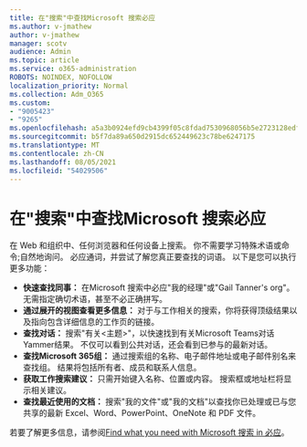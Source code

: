 ```yaml
---
title: 在"搜索"中查找Microsoft 搜索必应
ms.author: v-jmathew
author: v-jmathew
manager: scotv
audience: Admin
ms.topic: article
ms.service: o365-administration
ROBOTS: NOINDEX, NOFOLLOW
localization_priority: Normal
ms.collection: Adm_O365
ms.custom:
- "9005423"
- "9265"
ms.openlocfilehash: a5a3b0924efd9cb4399f05c8fdad7530968056b5e2723128edf6cfbc2f92f558
ms.sourcegitcommit: b5f7da89a650d2915dc652449623c78be6247175
ms.translationtype: MT
ms.contentlocale: zh-CN
ms.lasthandoff: 08/05/2021
ms.locfileid: "54029506"
---
```

# <a name="find-what-you-need-with-microsoft-search-in-bing"></a>在"搜索"中查找Microsoft 搜索必应

在 Web 和组织中、任何浏览器和任何设备上搜索。 你不需要学习特殊术语或命令;自然地询问。 必应通词，并尝试了解您真正要查找的词语。 以下是您可以执行更多功能：

- **快速查找同事：** 在Microsoft 搜索中必应"我的经理"或"Gail Tanner's org"。 无需指定确切术语，甚至不必正确拼写。
- **通过展开的视图查看更多信息：** 对于与工作相关的搜索，你将获得顶级结果以及指向包含详细信息的工作页的链接。
- **查找对话：** 搜索"有关<主题>"，以快速找到有关Microsoft Teams对话Yammer结果。 不仅可以看到公共对话，还会看到已参与的最新对话。
- **查找Microsoft 365组：** 通过搜索组的名称、电子邮件地址或电子邮件别名来查找组。 结果将包括所有者、成员和联系人信息。
- **获取工作搜索建议：** 只需开始键入名称、位置或内容。 搜索框或地址栏将显示相关建议。
- **查找最近使用的文档：** 搜索"我的文件"或"我的文档"以查找你已处理或已与您共享的最新 Excel、Word、PowerPoint、OneNote 和 PDF 文件。

若要了解更多信息，请参阅[Find what you need with Microsoft 搜索 in 必应](https://go.microsoft.com/fwlink/?linkid=2149027)。
